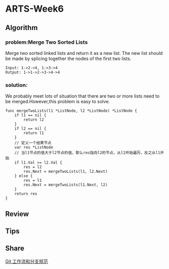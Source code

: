 # ARTS-Week6

## Algorithm
### problem:Merge Two Sorted Lists
Merge two sorted linked lists and return it as a new list. The new list should be made by splicing together the nodes of the first two lists.
```
Input: 1->2->4, 1->3->4
Output: 1->1->2->3->4->4
```
### solution:
We probably meet lots of situation that there are two or more lists need to be merged.However,this problem is easy to solve.
```golang
func mergeTwoLists(l1 *ListNode, l2 *ListNode) *ListNode {
	if l1 == nil {
	    return l2
	}
	if l2 == nil {
	    return l1
	}
	// 定义一个结果节点
	var res *ListNode
	// 当l1节点的值大于l2节点的值，那么res指向l2的节点，从l2开始遍历，反之从l1开始
	if l1.Val >= l2.Val {
		res = l2
		res.Next = mergeTwoLists(l1, l2.Next)
	} else {
		res = l1
		res.Next = mergeTwoLists(l1.Next, l2)
	}
	return res
}
```

## Review

## Tips

## Share
[Git 工作流和分支规范](week-6-share.md)